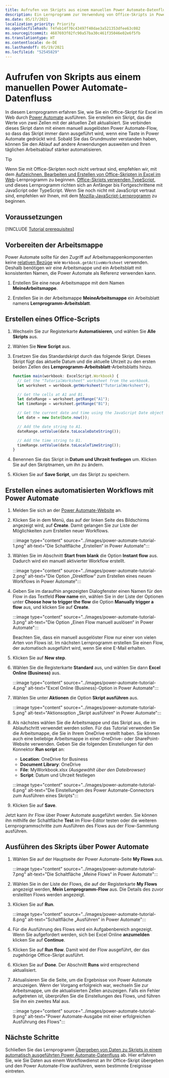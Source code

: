 ```yaml
---
title: Aufrufen von Skripts aus einem manuellen Power Automate-Datenfluss
description: Ein Lernprogramm zur Verwendung von Office-Skripts in Power Automate durch einen manuellen Auslöser.
ms.date: 05/17/2021
localization_priority: Priority
ms.openlocfilehash: f4feb14f70c43497f40dae3a521353dfee63c082
ms.sourcegitcommit: 4687693f02fc90a57ba30c461f35046e02e6f5fb
ms.translationtype: HT
ms.contentlocale: de-DE
ms.lasthandoff: 05/19/2021
ms.locfileid: "52545829"
---
```

# <a name="call-scripts-from-a-manual-power-automate-flow"></a>Aufrufen von Skripts aus einem manuellen Power Automate-Datenfluss

In diesem Lernprogramm erfahren Sie, wie Sie ein Office-Skript für Excel im Web durch [Power Automate](https://flow.microsoft.com) ausführen. Sie erstellen ein Skript, das die Werte von zwei Zellen mit der aktuellen Zeit aktualisiert. Sie verbinden dieses Skript dann mit einem manuell ausgelösten Power Automate-Flow, so dass das Skript immer dann ausgeführt wird, wenn eine Taste in Power Automate gedrückt wird. Sobald Sie das Grundmuster verstanden haben, können Sie den Ablauf auf andere Anwendungen ausweiten und Ihren täglichen Arbeitsablauf stärker automatisieren.

> [!TIP]
> Wenn Sie mit Office-Skripten noch nicht vertraut sind, empfehlen wir, mit dem [Aufzeichnen, Bearbeiten und Erstellen von Office-Skripten in Excel im Web](excel-tutorial.md)-Lernprogramm zu beginnen. [Office-Skripts verwenden TypeScript](../overview/code-editor-environment.md), und dieses Lernprogramm richten sich an Anfänger bis Fortgeschrittene mit JavaScript oder TypeScript. Wenn Sie noch nicht mit JavaScript vertraut sind, empfehlen wir Ihnen, mit dem [Mozilla-JavaScript-Lernprogramm](https://developer.mozilla.org/docs/Web/JavaScript/Guide/Introduction) zu beginnen.

## <a name="prerequisites"></a>Voraussetzungen

[!INCLUDE [Tutorial prerequisites](../includes/power-automate-tutorial-prerequisites.md)]

## <a name="prepare-the-workbook"></a>Vorbereiten der Arbeitsmappe

Power Automate sollte für den Zugriff auf Arbeitsmappenkomponenten keine [relativen Bezüge](../testing/power-automate-troubleshooting.md#avoid-relative-references) wie `Workbook.getActiveWorksheet` verwenden. Deshalb benötigen wir eine Arbeitsmappe und ein Arbeitsblatt mit konsistenten Namen, die Power Automate als Referenz verwenden kann.

1. Erstellen Sie eine neue Arbeitsmappe mit dem Namen **MeineArbeitsmappe**.

2. Erstellen Sie in der Arbeitsmappe **MeineArbeitsmappe** ein Arbeitsblatt namens **Lernprogramm-Arbeitsblatt**.

## <a name="create-an-office-script"></a>Erstellen eines Office-Scripts

1. Wechseln Sie zur Registerkarte **Automatisieren**, und wählen Sie **Alle Skripts** aus.

2. Wählen Sie **New Script** aus.

3. Ersetzen Sie das Standardskript durch das folgende Skript. Dieses Skript fügt das aktuelle Datum und die aktuelle Uhrzeit zu den ersten beiden Zellen des **Lernprogramm-Arbeitsblatt**-Arbeitsblatts hinzu.

    ```TypeScript
    function main(workbook: ExcelScript.Workbook) {
      // Get the "TutorialWorksheet" worksheet from the workbook.
      let worksheet = workbook.getWorksheet("TutorialWorksheet");

      // Get the cells at A1 and B1.
      let dateRange = worksheet.getRange("A1");
      let timeRange = worksheet.getRange("B1");

      // Get the current date and time using the JavaScript Date object.
      let date = new Date(Date.now());

      // Add the date string to A1.
      dateRange.setValue(date.toLocaleDateString());

      // Add the time string to B1.
      timeRange.setValue(date.toLocaleTimeString());
    }
    ```

4. Benennen Sie das Skript in **Datum und Uhrzeit festlegen** um. Klicken Sie auf den Skriptnamen, um ihn zu ändern.

5. Klicken Sie auf **Save Script**, um das Skript zu speichern.

## <a name="create-an-automated-workflow-with-power-automate"></a>Erstellen eines automatisierten Workflows mit Power Automate

1. Melden Sie sich an der [Power Automate-Website](https://flow.microsoft.com) an.

2. Klicken Sie in dem Menü, das auf der linken Seite des Bildschirms angezeigt wird, auf **Create**. Damit gelangen Sie zur Liste der Möglichkeiten zum Erstellen neuer Workflows.

    :::image type="content" source="../images/power-automate-tutorial-1.png" alt-text="Die Schaltfläche „Erstellen“ in Power Automate":::

3. Wählen Sie im Abschnitt **Start from blank** die Option **Instant flow** aus. Dadurch wird ein manuell aktivierter Workflow erstellt.

    :::image type="content" source="../images/power-automate-tutorial-2.png" alt-text="Die Option „Direktflow“ zum Erstellen eines neuen Workflows in Power Automate":::

4. Geben Sie im daraufhin angezeigten Dialogfenster einen Namen für den Flow in das Textfeld **Flow name** ein, wählen Sie in der Liste der Optionen unter **Choose how to trigger the flow** die Option **Manually trigger a flow** aus, und klicken Sie auf **Create**.

    :::image type="content" source="../images/power-automate-tutorial-3.png" alt-text="Die Option „Einen Flow manuell auslösen“ in Power Automate":::

    Beachten Sie, dass ein manuell ausgelöster Flow nur einer von vielen Arten von Flows ist. Im nächsten Lernprogramm erstellen Sie einen Flow, der automatisch ausgeführt wird, wenn Sie eine E-Mail erhalten.

5. Klicken Sie auf **New step**.

6. Wählen Sie die Registerkarte **Standard** aus, und wählen Sie dann **Excel Online (Business)** aus.

    :::image type="content" source="../images/power-automate-tutorial-4.png" alt-text="Excel Online (Business)-Option in Power Automate":::

7. Wählen Sie unter **Aktionen** die Option **Skript ausführen** aus.

    :::image type="content" source="../images/power-automate-tutorial-5.png" alt-text="Aktionsoption „Skript ausführen“ in Power Automate":::

8. Als nächstes wählen Sie die Arbeitsmappe und das Skript aus, die im Ablaufschritt verwendet werden sollen. Für das Tutorial verwenden Sie die Arbeitsmappe, die Sie in Ihrem OneDrive erstellt haben. Sie können auch eine beliebige Arbeitsmappe in einer OneDrive- oder SharePoint-Website verwenden. Geben Sie die folgenden Einstellungen für den Konnektor **Run script** an:

    - **Location**: OneDrive for Business
    - **Document Library**: OneDrive
    - **File**: MyWorkbook.xlsx *(Ausgewählt über den Dateibrowser)*
    - **Script**: Datum und Uhrzeit festlegen

    :::image type="content" source="../images/power-automate-tutorial-6.png" alt-text="Die Einstellungen des Power Automate-Connectors zum Ausführen eines Skripts":::

9. Klicken Sie auf **Save**.

Jetzt kann ihr Flow über Power Automate ausgeführt werden. Sie können ihn mithilfe der Schaltfläche **Test** im Flow-Editor testen oder die weiteren Lernprogrammschritte zum Ausführen des Flows aus der Flow-Sammlung ausführen.

## <a name="run-the-script-through-power-automate"></a>Ausführen des Skripts über Power Automate

1. Wählen Sie auf der Hauptseite der Power Automate-Seite **My Flows** aus.

    :::image type="content" source="../images/power-automate-tutorial-7.png" alt-text="Die Schaltfläche „Meine Flows“ in Power Automate":::

2. Wählen Sie in der Liste der Flows, die auf der Registerkarte **My Flows** angezeigt werden, **Mein Lernprogramm-Flow** aus. Die Details des zuvor erstellten Flows werden angezeigt.

3. Klicken Sie auf **Run**.

    :::image type="content" source="../images/power-automate-tutorial-8.png" alt-text="Schaltfläche „Ausführen“ in Power Automate":::

4. Für die Ausführung des Flows wird ein Aufgabenbereich angezeigt. Wenn Sie aufgefordert werden, sich bei Excel Online **anzumelden** klicken Sie auf **Continue**.

5. Klicken Sie auf **Run flow**. Damit wird der Flow ausgeführt, der das zugehörige Office-Skript ausführt.

6. Klicken Sie auf **Done**. Der Abschnitt **Runs** wird entsprechend aktualisiert.

7. Aktualisieren Sie die Seite, um die Ergebnisse von Power Automate anzuzeigen. Wenn der Vorgang erfolgreich war, wechseln Sie zur Arbeitsmappe, um die aktualisierten Zellen anzuzeigen. Falls ein Fehler aufgetreten ist, überprüfen Sie die Einstellungen des Flows, und führen Sie ihn ein zweites Mal aus.

    :::image type="content" source="../images/power-automate-tutorial-9.png" alt-text="Power Automate-Ausgabe mit einer erfolgreichen Ausführung des Flows":::

## <a name="next-steps"></a>Nächste Schritte

Schließen Sie das Lernprogramm [Übergeben von Daten zu Skripts in einem automatisch ausgeführten Power Automate-Datenfluss](excel-power-automate-trigger.md) ab. Hier erfahren Sie, wie Sie Daten aus einem Workflowdienst an Ihr Office-Skript übergeben und den Power Automate-Flow ausführen, wenn bestimmte Ereignisse eintreten.
